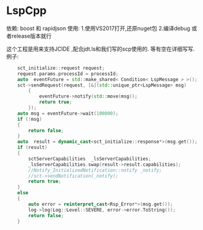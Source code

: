 # LspCpp
依赖: boost 和 rapidjson
使用:
 1.使用VS2017打开,还原nuget包
 2.编译debug 或者release版本就行
 
 这个工程是用来支持JCIDE ,配合jdt.ls和我们写的scp使用的.
 等有空在详细写写.
 例子:
```cpp
	sct_initialize::request request;
	request.params.processId = processId;
	auto  eventFuture = std::make_shared< Condition< LspMessage > >();
	sct->sendRequest(request, [&](std::unique_ptr<LspMessage> msg)
		{
			eventFuture->notify(std::move(msg));
			return true;
		});
	auto msg = eventFuture->wait(100000);
	if (!msg)
	{
		return false;
	}
	auto  result = dynamic_cast<sct_initialize::response*>(msg.get());
	if (result)
	{
		sctServerCapabilities  _lsServerCapabilities;
		_lsServerCapabilities.swap(result->result.capabilities);
		//Notify_InitializedNotification::notify _notify;
		//sct->sendNotification(_notify);
		return true;
	}
	else
	{
		auto error = reinterpret_cast<Rsp_Error*>(msg.get());
		log->log(Log::Level::SEVERE, error->error.ToString());
		return false;
	}

```
